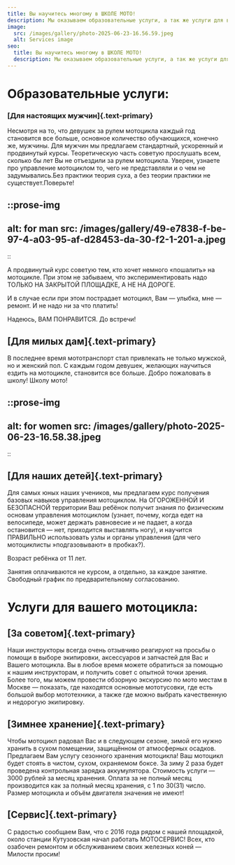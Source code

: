 ```yaml
---
title: Вы научитесь многому в ШКОЛЕ МОТО!
description: Мы оказываем образовательные услуги, а так же услуги для вашего мотоцикла
image:
  src: /images/gallery/photo-2025-06-23-16.56.59.jpeg
  alt: Services image
seo:
  title: Вы научитесь многому в ШКОЛЕ МОТО!
  description: Мы оказываем образовательные услуги, а так же услуги для вашего мотоцикла
---
```


# Образовательные услуги:

### [Для настоящих мужчин]{.text-primary}

Несмотря на то, что девушек за рулем мотоцикла каждый год становится все больше, основное количество обучающихся, конечно же, мужчины. Для мужчин мы предлагаем стандартный, ускоренный и продвинутый курсы. Теоретическую часть советую прослушать всем, сколько бы лет Вы не отъездили за рулем мотоцикла. Уверен, узнаете про управление мотоциклом то, чего не представляли и о чем не задумывались.Без практики теория суха, а без теории практики не существует.Поверьте!

::prose-img
---
alt: for man
src: /images/gallery/49-e7838-f-be-97-4-a03-95-af-d28453-da-30-f2-1-201-a.jpeg
---
::

А продвинутый курс советую тем, кто хочет немного «пошалить» на мотоцикле. При этом не забываем, что экспериментировать надо ТОЛЬКО НА ЗАКРЫТОЙ ПЛОЩАДКЕ, А НЕ НА ДОРОГЕ.

И в случае если при этом пострадает мотоцикл, Вам — улыбка, мне — ремонт. И не надо ни за что платить!

Надеюсь, ВАМ ПОНРАВИТСЯ. До встречи!

## [Для милых дам]{.text-primary}

В последнее время мототранспорт стал привлекать не только мужской, но и женский пол. С каждым годом девушек, желающих научиться ездить на мотоцикле, становится все больше. Добро пожаловать в школу! Школу мото!

::prose-img
---
alt: for women
src: /images/gallery/photo-2025-06-23-16.58.38.jpeg
---
::

## [Для наших детей]{.text-primary}

Для самых юных наших учеников, мы предлагаем курс получения базовых навыков управления мотоциклом. На ОГОРОЖЕННОЙ И БЕЗОПАСНОЙ территории Ваш ребёнок получит знания по физическим основам управления мотоциклом (узнает, почему, когда едет на велосипеде, может держать равновесие и не падает, а когда остановится — нет, приходится выставлять ногу), и научится ПРАВИЛЬНО использовать узлы и органы управления (для чего мотоциклисты »подгазовывают» в пробках?).

Возраст ребёнка от 11 лет.

Занятия оплачиваются не курсом, а отдельно, за каждое занятие. Свободный график по предварительному согласованию.

# Услуги для вашего мотоцикла:

## [За советом]{.text-primary}

Наши инструкторы всегда очень отзывчиво реагируют на просьбы о помощи в выборе экипировки, аксессуаров и запчастей для Вас и Вашего мотоцикла. Вы в любое время можете обратиться за помощью к нашим инструкторам, и получить совет с опытной точки зрения. Более того, мы можем провести обзорную экскурсию по мото местам в Москве — показать, где находятся основные мототусовки, где есть большой выбор мототехники, а также где можно выбрать качественную и недорогую экипировку.

## [Зимнее хранение]{.text-primary}

Чтобы мотоцикл радовал Вас и в следующем сезоне, зимой его нужно хранить в сухом помещении, защищённом от атмосферных осадков. Предлагаем Вам услугу сезонного хранения мотоцикла! Ваш мотоцикл будет стоять в чистом, сухом, охраняемом боксе. За зиму 2 раза будет проведена контрольная зарядка аккумулятора. Стоимость услуги — 3000 рублей за месяц хранения. Оплата за не полный месяц производится как за полный месяц хранения, с 1 по 30(31) число. Размер мотоцикла и объём двигателя значения не имеют!

## [Сервис]{.text-primary}

С радостью сообщаем Вам, что с 2016 года рядом с нашей площадкой, около станции Кутузовская начал работать МОТОСЕРВИС! Всех, кто озабочен ремонтом и обслуживанием своих железных коней — Милости просим!
